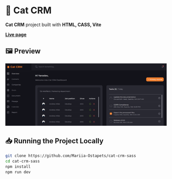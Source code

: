# 🚀 Cat CRM

**Cat CRM** project built with **HTML, CASS, Vite**

[**Live page**](https://mariia-ostapets.github.io/cat-crm-sass/)

## 🖼️ Preview

![screenshot](./demo/demo.png)

## 📥 Running the Project Locally

```sh
git clone https://github.com/Mariia-Ostapets/cat-crm-sass
cd cat-crm-sass
npm install
npm run dev
```
